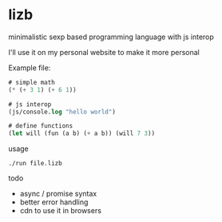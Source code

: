 # lizb
minimalistic sexp based programming language with js interop

I'll use it on my personal website to make it more personal

Example file:
```lisp
# simple math
(* (+ 3 1) (+ 6 1))

# js interop
(js/console.log "hello world")

# define functions
(let will (fun (a b) (+ a b)) (will 7 3))
```

usage
```
./run file.lizb
```

todo
- async / promise syntax
- better error handling
- cdn to use it in browsers
